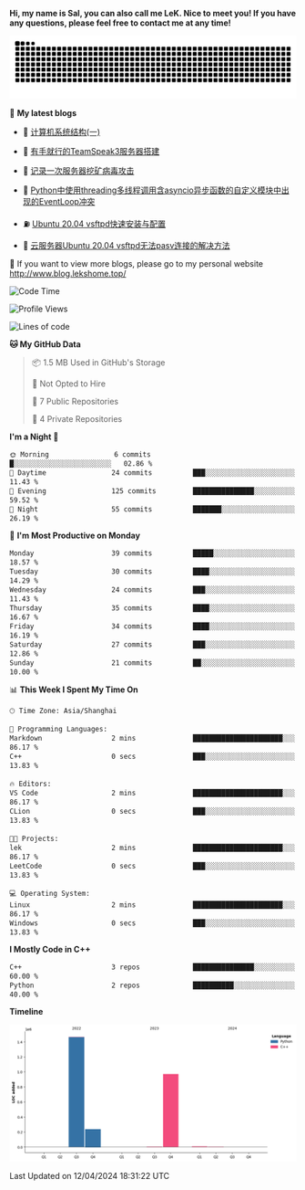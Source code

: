**Hi, my name is Sal, you can also call me LeK. Nice to meet you! If you have any questions, please feel free to contact me at any time!**

![snake](https://raw.githubusercontent.com/LeKZzzz/LeKZzzz/output/github-contribution-grid-snake.svg)


👀 **My latest blogs**
<!-- BLOG-POST-LIST:START -->
- 🫣 [计算机系统结构&lpar;一&rpar;](http://www.blog.lekshome.top/2024/04/07/ji-suan-ji-xi-tong-jie-gou-yi/) 

- 🧐 [有手就行的TeamSpeak3服务器搭建](http://www.blog.lekshome.top/2024/03/08/teamspeak3-fu-wu-qi-da-jian/) 

- 🤖 [记录一次服务器挖矿病毒攻击](http://www.blog.lekshome.top/2024/03/08/ji-lu-yi-ci-fu-wu-qi-wa-kuang-bing-du-gong-ji/) 

- 📝 [Python中使用threading多线程调用含asyncio异步函数的自定义模块中出现的EventLoop冲突](http://www.blog.lekshome.top/2024/03/07/python-zhong-shi-yong-threading-duo-xian-cheng-diao-yong-han-asyncio-yi-bu-han-shu-de-zi-ding-yi-mo-kuai-zhong-chu-xian-de-eventloop-chong-tu/) 

- ⛽️ [Ubuntu 20.04 vsftpd快速安装与配置](http://www.blog.lekshome.top/2024/03/07/ubuntu-20-04-vsftpd-kuai-su-an-zhuang-yu-pei-zhi/) 

- 🦣 [云服务器Ubuntu 20.04 vsftpd无法pasv连接的解决方法](http://www.blog.lekshome.top/2024/03/07/yun-fu-wu-qi-ubuntu-20-04-vsftpd-wu-fa-pasv-lian-jie-de-jie-jue-fang-fa/) 
<!-- BLOG-POST-LIST:END -->

🥰 If you want to view more blogs, please go to my personal website http://www.blog.lekshome.top/


<!--START_SECTION:waka-->
![Code Time](http://img.shields.io/badge/Code%20Time-202%20hrs%204%20mins-blue)

![Profile Views](http://img.shields.io/badge/Profile%20Views-0-blue)

![Lines of code](https://img.shields.io/badge/From%20Hello%20World%20I%27ve%20Written-2.7%20million%20lines%20of%20code-blue)

**🐱 My GitHub Data** 

> 📦 1.5 MB Used in GitHub's Storage 
 > 
> 🚫 Not Opted to Hire
 > 
> 📜 7 Public Repositories 
 > 
> 🔑 4 Private Repositories 
 > 
**I'm a Night 🦉** 

```text
🌞 Morning                6 commits           █░░░░░░░░░░░░░░░░░░░░░░░░   02.86 % 
🌆 Daytime                24 commits          ███░░░░░░░░░░░░░░░░░░░░░░   11.43 % 
🌃 Evening                125 commits         ███████████████░░░░░░░░░░   59.52 % 
🌙 Night                  55 commits          ███████░░░░░░░░░░░░░░░░░░   26.19 % 
```
📅 **I'm Most Productive on Monday** 

```text
Monday                   39 commits          █████░░░░░░░░░░░░░░░░░░░░   18.57 % 
Tuesday                  30 commits          ████░░░░░░░░░░░░░░░░░░░░░   14.29 % 
Wednesday                24 commits          ███░░░░░░░░░░░░░░░░░░░░░░   11.43 % 
Thursday                 35 commits          ████░░░░░░░░░░░░░░░░░░░░░   16.67 % 
Friday                   34 commits          ████░░░░░░░░░░░░░░░░░░░░░   16.19 % 
Saturday                 27 commits          ███░░░░░░░░░░░░░░░░░░░░░░   12.86 % 
Sunday                   21 commits          ██░░░░░░░░░░░░░░░░░░░░░░░   10.00 % 
```


📊 **This Week I Spent My Time On** 

```text
🕑︎ Time Zone: Asia/Shanghai

💬 Programming Languages: 
Markdown                 2 mins              ██████████████████████░░░   86.17 % 
C++                      0 secs              ███░░░░░░░░░░░░░░░░░░░░░░   13.83 % 

🔥 Editors: 
VS Code                  2 mins              ██████████████████████░░░   86.17 % 
CLion                    0 secs              ███░░░░░░░░░░░░░░░░░░░░░░   13.83 % 

🐱‍💻 Projects: 
lek                      2 mins              ██████████████████████░░░   86.17 % 
LeetCode                 0 secs              ███░░░░░░░░░░░░░░░░░░░░░░   13.83 % 

💻 Operating System: 
Linux                    2 mins              ██████████████████████░░░   86.17 % 
Windows                  0 secs              ███░░░░░░░░░░░░░░░░░░░░░░   13.83 % 
```

**I Mostly Code in C++** 

```text
C++                      3 repos             ███████████████░░░░░░░░░░   60.00 % 
Python                   2 repos             ██████████░░░░░░░░░░░░░░░   40.00 % 
```



**Timeline**

![Lines of Code chart](https://raw.githubusercontent.com/LeKZzzz/LeKZzzz/master/assets/bar_graph.png)


 Last Updated on 12/04/2024 18:31:22 UTC
<!--END_SECTION:waka-->
